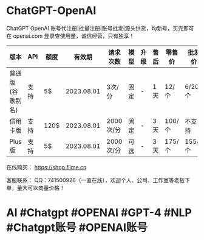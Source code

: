 # ChatGPT-OpenAI
ChatGPT OpenAI 账号代注册|批量注册|账号批发|源头供货，均新号，买完即可在 openai.com 登录查使用量，诚信经营，只有独享！


| 版本 | API | 额度 | 有效期 | 请求次数 | 模型 | 升级 | 售后 | 零售价 | 批发价 |
| --- | --- | --- | --- | --- | --- | --- | --- | --- | --- |
| 普通版(谷歌别名) | 支持 | 5$ | 2023.08.01 | 3次/分 | 固定 | - | 1天 | 12/个 | 6/20个 |
| 信用卡版 | 支持 | 120$ | 2023.08.01 | 2000次/分 | 固定 | - | 3天 | 100/个 | 不支持 |
| Plus版 | 支持 | 5$ | 2023.08.01 | 2000次/分 | 可选 | - | 3天 | 175/个 | 155/5个 |

在线购买： https://shop.fiime.cn

客服联系：
QQ：741500926（一直在线），欢迎个人、公司、工作室等老板下单，量大可以商量价格！

# AI #Chatgpt #OPENAI #GPT-4 #NLP #Chatgpt账号 #OPENAI账号
